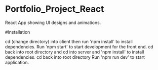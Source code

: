 # Portfolio_Project_React

React App showing UI designs and animations.

#Installation

cd (change directory) into client then run 'npm install' to install dependencies.
Run 'npm start' to start development for the front end.
cd back into root directory and cd into server and 'npm install' to install dependencies.
cd back into root directory
Run 'npm run dev' to start application.


